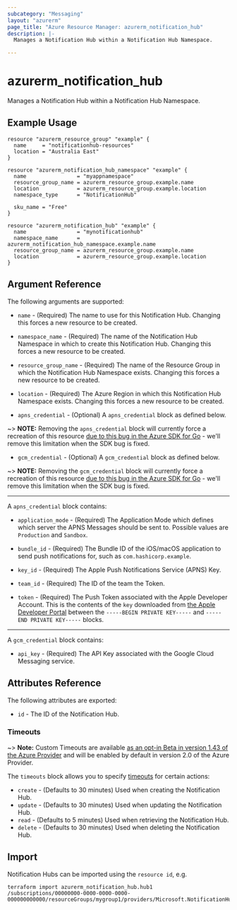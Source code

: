 ```yaml
---
subcategory: "Messaging"
layout: "azurerm"
page_title: "Azure Resource Manager: azurerm_notification_hub"
description: |-
  Manages a Notification Hub within a Notification Hub Namespace.

---
```


# azurerm_notification_hub

Manages a Notification Hub within a Notification Hub Namespace.

## Example Usage

```hcl
resource "azurerm_resource_group" "example" {
  name     = "notificationhub-resources"
  location = "Australia East"
}

resource "azurerm_notification_hub_namespace" "example" {
  name                = "myappnamespace"
  resource_group_name = azurerm_resource_group.example.name
  location            = azurerm_resource_group.example.location
  namespace_type      = "NotificationHub"

  sku_name = "Free"
}

resource "azurerm_notification_hub" "example" {
  name                = "mynotificationhub"
  namespace_name      = azurerm_notification_hub_namespace.example.name
  resource_group_name = azurerm_resource_group.example.name
  location            = azurerm_resource_group.example.location
}
```

## Argument Reference

The following arguments are supported:

* `name` - (Required) The name to use for this Notification Hub. Changing this forces a new resource to be created.

* `namespace_name` - (Required) The name of the Notification Hub Namespace in which to create this Notification Hub. Changing this forces a new resource to be created.

* `resource_group_name` - (Required) The name of the Resource Group in which the Notification Hub Namespace exists. Changing this forces a new resource to be created.

* `location` - (Required) The Azure Region in which this Notification Hub Namespace exists. Changing this forces a new resource to be created.

* `apns_credential` - (Optional) A `apns_credential` block as defined below.

~> **NOTE:** Removing the `apns_credential` block will currently force a recreation of this resource [due to this bug in the Azure SDK for Go](https://github.com/Azure/azure-sdk-for-go/issues/2246) - we'll remove this limitation when the SDK bug is fixed.

* `gcm_credential` - (Optional) A `gcm_credential` block as defined below.

~> **NOTE:** Removing the `gcm_credential` block will currently force a recreation of this resource [due to this bug in the Azure SDK for Go](https://github.com/Azure/azure-sdk-for-go/issues/2246) - we'll remove this limitation when the SDK bug is fixed.

---

A `apns_credential` block contains:

* `application_mode` - (Required) The Application Mode which defines which server the APNS Messages should be sent to. Possible values are `Production` and `Sandbox`.

* `bundle_id` - (Required) The Bundle ID of the iOS/macOS application to send push notifications for, such as `com.hashicorp.example`.

* `key_id` - (Required) The Apple Push Notifications Service (APNS) Key.

* `team_id` - (Required) The ID of the team the Token.

* `token` - (Required) The Push Token associated with the Apple Developer Account. This is the contents of the `key` downloaded from [the Apple Developer Portal](https://developer.apple.com/account/ios/authkey/) between the `-----BEGIN PRIVATE KEY-----` and `-----END PRIVATE KEY-----` blocks.

---

A `gcm_credential` block contains:

* `api_key` - (Required) The API Key associated with the Google Cloud Messaging service.

## Attributes Reference

The following attributes are exported:

* `id` - The ID of the Notification Hub.

### Timeouts

~> **Note:** Custom Timeouts are available [as an opt-in Beta in version 1.43 of the Azure Provider](/docs/providers/azurerm/guides/2.0-beta.html) and will be enabled by default in version 2.0 of the Azure Provider.

The `timeouts` block allows you to specify [timeouts](https://www.terraform.io/docs/configuration/resources.html#timeouts) for certain actions:

* `create` - (Defaults to 30 minutes) Used when creating the Notification Hub.
* `update` - (Defaults to 30 minutes) Used when updating the Notification Hub.
* `read` - (Defaults to 5 minutes) Used when retrieving the Notification Hub.
* `delete` - (Defaults to 30 minutes) Used when deleting the Notification Hub.

## Import

Notification Hubs can be imported using the `resource id`, e.g.

```shell
terraform import azurerm_notification_hub.hub1 /subscriptions/00000000-0000-0000-0000-000000000000/resourceGroups/mygroup1/providers/Microsoft.NotificationHubs/namespaces/{namespaceName}/notificationHubs/hub1
```
